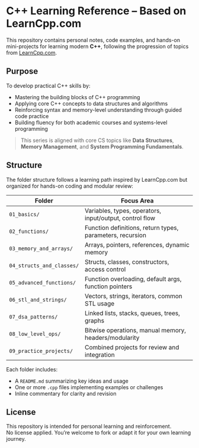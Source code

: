 # C++ Learning Reference – Based on LearnCpp.com

This repository contains personal notes, code examples, and hands-on mini-projects for learning modern **C++**, following the progression of topics from [LearnCpp.com](https://www.learncpp.com/).

## Purpose

To develop practical C++ skills by:

* Mastering the building blocks of C++ programming
* Applying core C++ concepts to data structures and algorithms
* Reinforcing syntax and memory-level understanding through guided code practice
* Building fluency for both academic courses and systems-level programming

> This series is aligned with core CS topics like **Data Structures**, **Memory Management**, and **System Programming Fundamentals**.

## Structure

The folder structure follows a learning path inspired by LearnCpp.com but organized for hands-on coding and modular review:

| Folder | Focus Area |
|--------|------------|
| `01_basics/` | Variables, types, operators, input/output, control flow |
| `02_functions/` | Function definitions, return types, parameters, recursion |
| `03_memory_and_arrays/` | Arrays, pointers, references, dynamic memory |
| `04_structs_and_classes/` | Structs, classes, constructors, access control |
| `05_advanced_functions/` | Function overloading, default args, function pointers |
| `06_stl_and_strings/` | Vectors, strings, iterators, common STL usage |
| `07_dsa_patterns/` | Linked lists, stacks, queues, trees, graphs |
| `08_low_level_ops/` | Bitwise operations, manual memory, headers/modularity |
| `09_practice_projects/` | Combined projects for review and integration |

Each folder includes:

- A `README.md` summarizing key ideas and usage
- One or more `.cpp` files implementing examples or challenges
- Inline commentary for clarity and revision

## License

This repository is intended for personal learning and reinforcement.  
No license applied. You’re welcome to fork or adapt it for your own learning journey.
